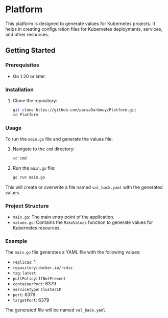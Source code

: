 # Platform

This platform is designed to generate values for Kubernetes projects. It helps in creating configuration files for Kubernetes deployments, services, and other resources.

## Getting Started

### Prerequisites

- Go 1.20 or later

### Installation

1. Clone the repository:
    ```sh
    git clone https://github.com/parsaDarbouy/Platform.git
    cd Platform
    ```

### Usage

To run the `main.go` file and generate the values file:

1. Navigate to the `cmd` directory:
    ```sh
    cd cmd
    ```

2. Run the `main.go` file:
    ```sh
    go run main.go
    ```

This will create or overwrite a file named `val_back.yaml` with the generated values.

### Project Structure

- `main.go`: The main entry point of the application.
- `values.go`: Contains the `MakeValues` function to generate values for Kubernetes resources.

### Example

The `main.go` file generates a YAML file with the following values:

- `replicas`: 1
- `repository`: `docker.io/redis`
- `tag`: `latest`
- `pullPolicy`: `IfNotPresent`
- `containerPort`: 6379
- `serviceType`: `ClusterIP`
- `port`: 6379
- `targetPort`: 6379

The generated file will be named `val_back.yaml`.